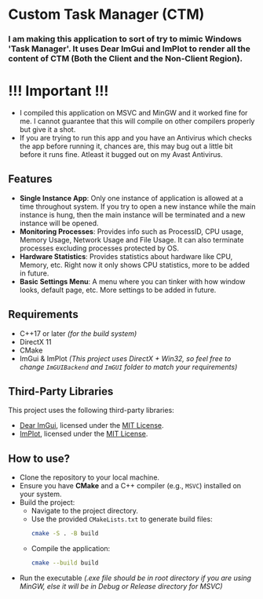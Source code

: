 # Custom Task Manager (CTM)

### I am making this application to sort of try to mimic Windows 'Task Manager'. It uses Dear ImGui and ImPlot to render all the content of CTM (Both the Client and the Non-Client Region).

# !!! Important !!!
- I compiled this application on MSVC and MinGW and it worked fine for me. I cannot guarantee that this will compile on other compilers properly but give it a shot.
- If you are trying to run this app and you have an Antivirus which checks the app before running it, chances are, this may bug out a little bit before it runs fine. Atleast it bugged out on my Avast Antivirus.

## Features
- **Single Instance App**: Only one instance of application is allowed at a time throughout system. If you try to open a new instance while the main instance is hung, then the main instance will be terminated and a new instance will be opened.
- **Monitoring Processes**: Provides info such as ProcessID, CPU usage, Memory Usage, Network Usage and File Usage. It can also terminate processes excluding processes protected by OS.
- **Hardware Statistics**: Provides statistics about hardware like CPU, Memory, etc. Right now it only shows CPU statistics, more to be added in future.
- **Basic Settings Menu**: A menu where you can tinker with how window looks, default page, etc. More settings to be added in future.

## Requirements
- C++17 or later _(for the build system)_
- DirectX 11
- CMake
- ImGui & ImPlot _(This project uses DirectX + Win32, so feel free to change `ImGUIBackend` and `ImGUI` folder to match your requirements)_

## Third-Party Libraries
This project uses the following third-party libraries:

- [Dear ImGui](https://github.com/ocornut/imgui), licensed under the [MIT License](ImGUI/LICENSE.txt).
- [ImPlot](https://github.com/epezent/implot), licensed under the [MIT License](ImPlot/LICENSE).

## How to use?
- Clone the repository to your local machine.
- Ensure you have **CMake** and a C++ compiler (e.g., `MSVC`) installed on your system.
- Build the project:
   - Navigate to the project directory.
   - Use the provided `CMakeLists.txt` to generate build files:
     ```bash
     cmake -S . -B build
     ```
   - Compile the application:
     ```bash
     cmake --build build
     ```
- Run the executable _(.exe file should be in root directory if you are using MinGW, else it will be in Debug or Release directory for MSVC)_
